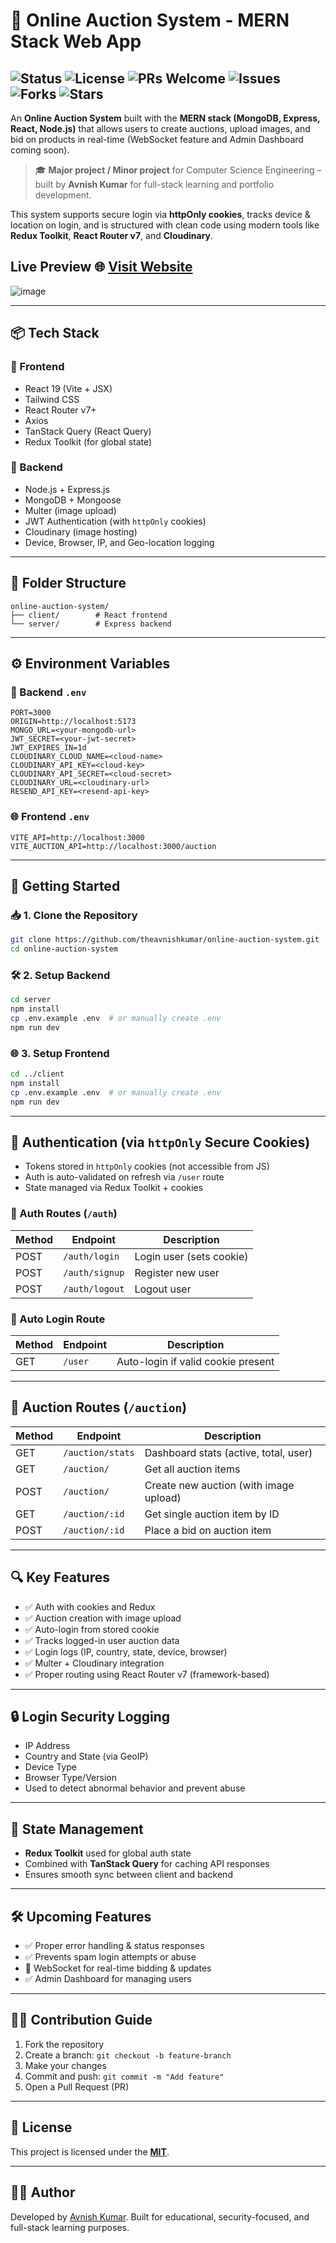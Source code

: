 # 🛒 Online Auction System - MERN Stack Web App

![Status](https://img.shields.io/badge/Status-Active-brightgreen)
![License](https://img.shields.io/github/license/theavnishkumar/online-auction-system)
![PRs Welcome](https://img.shields.io/badge/PRs-Welcome-blue)
![Issues](https://img.shields.io/github/issues/theavnishkumar/online-auction-system)
![Forks](https://img.shields.io/github/forks/theavnishkumar/online-auction-system?style=social)
![Stars](https://img.shields.io/github/stars/theavnishkumar/online-auction-system?style=social)
---

An **Online Auction System** built with the **MERN stack (MongoDB, Express, React, Node.js)** that allows users to create auctions, upload images, and bid on products in real-time (WebSocket feature and Admin Dashboard coming soon).

> 🎓 **Major project / Minor project** for Computer Science Engineering – built by **Avnish Kumar** for full-stack learning and portfolio development.

This system supports secure login via **httpOnly cookies**, tracks device & location on login, and is structured with clean code using modern tools like **Redux Toolkit**, **React Router v7**, and **Cloudinary**.

## Live Preview 🌐 [Visit Website](https://auction.ihavetech.com)
![image](https://github.com/user-attachments/assets/719ec319-d1d3-4e17-9b0b-ae5db8cfd6b4)

---

## 📦 Tech Stack

### 🔹 Frontend

* React 19 (Vite + JSX)
* Tailwind CSS
* React Router v7+
* Axios
* TanStack Query (React Query)
* Redux Toolkit (for global state)

### 🔸 Backend

* Node.js + Express.js
* MongoDB + Mongoose
* Multer (image upload)
* JWT Authentication (with `httpOnly` cookies)
* Cloudinary (image hosting)
* Device, Browser, IP, and Geo-location logging

---

## 📁 Folder Structure

```
online-auction-system/
├── client/        # React frontend
└── server/        # Express backend
```

---

## ⚙️ Environment Variables

### 🔐 Backend `.env`

```env
PORT=3000
ORIGIN=http://localhost:5173
MONGO_URL=<your-mongodb-url>
JWT_SECRET=<your-jwt-secret>
JWT_EXPIRES_IN=1d
CLOUDINARY_CLOUD_NAME=<cloud-name>
CLOUDINARY_API_KEY=<cloud-key>
CLOUDINARY_API_SECRET=<cloud-secret>
CLOUDINARY_URL=<cloudinary-url>
RESEND_API_KEY=<resend-api-key>
```

### 🌐 Frontend `.env`

```env
VITE_API=http://localhost:3000
VITE_AUCTION_API=http://localhost:3000/auction
```

---

## 🚀 Getting Started

### 📥 1. Clone the Repository

```bash
git clone https://github.com/theavnishkumar/online-auction-system.git
cd online-auction-system
```

### 🛠️ 2. Setup Backend

```bash
cd server
npm install
cp .env.example .env  # or manually create .env
npm run dev
```

### 🌐 3. Setup Frontend

```bash
cd ../client
npm install
cp .env.example .env  # or manually create .env
npm run dev
```

---

## 🔐 Authentication (via `httpOnly` Secure Cookies)

* Tokens stored in `httpOnly` cookies (not accessible from JS)
* Auth is auto-validated on refresh via `/user` route
* State managed via Redux Toolkit + cookies

### 🔐 Auth Routes (`/auth`)

| Method | Endpoint       | Description              |
| ------ | -------------- | ------------------------ |
| POST   | `/auth/login`  | Login user (sets cookie) |
| POST   | `/auth/signup` | Register new user        |
| POST   | `/auth/logout` | Logout user              |

### 👤 Auto Login Route

| Method | Endpoint | Description                        |
| ------ | -------- | ---------------------------------- |
| GET    | `/user`  | Auto-login if valid cookie present |

---

## 🛒 Auction Routes (`/auction`)

| Method | Endpoint         | Description                            |
| ------ | ---------------- | -------------------------------------- |
| GET    | `/auction/stats` | Dashboard stats (active, total, user)  |
| GET    | `/auction/`      | Get all auction items                  |
| POST   | `/auction/`      | Create new auction (with image upload) |
| GET    | `/auction/:id`   | Get single auction item by ID          |
| POST   | `/auction/:id`   | Place a bid on auction item            |

---

## 🔍 Key Features

* ✅ Auth with cookies and Redux
* ✅ Auction creation with image upload
* ✅ Auto-login from stored cookie
* ✅ Tracks logged-in user auction data
* ✅ Login logs (IP, country, state, device, browser)
* ✅ Multer + Cloudinary integration
* ✅ Proper routing using React Router v7 (framework-based)

---

## 🔒 Login Security Logging

* IP Address
* Country and State (via GeoIP)
* Device Type
* Browser Type/Version
* Used to detect abnormal behavior and prevent abuse

---

## 🧠 State Management

* **Redux Toolkit** used for global auth state
* Combined with **TanStack Query** for caching API responses
* Ensures smooth sync between client and backend

---

## 🛠️ Upcoming Features

* ✅ Proper error handling & status responses
* ✅ Prevents spam login attempts or abuse
* 🔄 WebSocket for real-time bidding & updates
* ✅ Admin Dashboard for managing users

---

## 👨‍💻 Contribution Guide

1. Fork the repository
2. Create a branch: `git checkout -b feature-branch`
3. Make your changes
4. Commit and push: `git commit -m "Add feature"`
5. Open a Pull Request (PR)

---

## 🧾 License

This project is licensed under the **[MIT](LICENSE)**.

---

## 👨‍🎓 Author

Developed by [Avnish Kumar](https://github.com/theavnishkumar). Built for educational, security-focused, and full-stack learning purposes.
